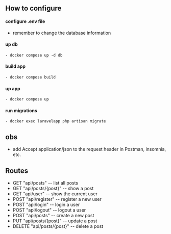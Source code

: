## How to configure
#### configure .env file
- remember to change the database information
#### up db
    - docker compose up -d db
#### build app
    - docker compose build
#### up app
    - docker compose up
#### run migrations
    - docker exec laravelapp php artisan migrate
## obs
- add Accept application/json to the request header in Postman, insomnia, etc.

## Routes
- GET "api/posts" -- list all posts
- GET "api/posts/{post}" -- show a post
- GET "api/user" -- show the current user
- POST "api/register" -- register a new user
- POST "api/login" -- login a user
- POST "api/logout" -- logout a user
- POST "api/posts" -- create a new post
- PUT "api/posts/{post}" -- update a post
- DELETE "api/posts/{post}" -- delete a post